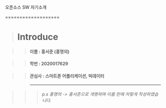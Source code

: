 오픈소스 SW 자기소개

===================

>   # Introduce

>>   #### 이름 : 홍서준 (홍명의)

>>   #### 학번 : 2020017629

>>   #### 관심사 : 스마트폰 어플리케이션, 빅데이터

>>   --------------------------------------------------------

>>>   ###### p.s 홍명의 -> 홍서준으로 개명하며 이름 란에 저렇게 작성하였습니다. 
